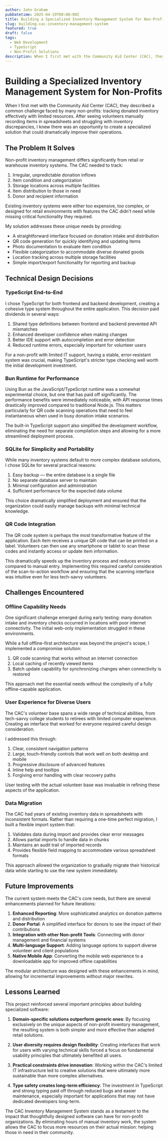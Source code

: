 ```yaml
---
author: John Graham
pubDatetime: 2025-04-19T00:00:00Z
title: Building a Specialized Inventory Management System for Non-Profits
slug: building-cac-inventory-management-system
featured: true
draft: false
tags:
  - Web Development
  - TypeScript
  - Non-Profit Solutions
description: When I first met with the Community Aid Center (CAC), they described a common challenge faced by many non-profits - tracking donated inventory effectively with limited resources. After seeing volunteers manually recording items in spreadsheets and struggling with inventory discrepancies, I knew there was an opportunity to create a specialized solution.
---
```


# Building a Specialized Inventory Management System for Non-Profits

When I first met with the Community Aid Center (CAC), they described a common challenge faced by many non-profits: tracking donated inventory effectively with limited resources. After seeing volunteers manually recording items in spreadsheets and struggling with inventory discrepancies, I knew there was an opportunity to create a specialized solution that could dramatically improve their operations.

## The Problem It Solves

Non-profit inventory management differs significantly from retail or warehouse inventory systems. The CAC needed to track:

1. Irregular, unpredictable donation inflows
2. Item condition and categorization
3. Storage locations across multiple facilities
4. Item distribution to those in need
5. Donor and recipient information

Existing inventory systems were either too expensive, too complex, or designed for retail environments with features the CAC didn't need while missing critical functionality they required.

My solution addresses these unique needs by providing:

- A straightforward interface focused on donation intake and distribution
- QR code generation for quickly identifying and updating items
- Photo documentation to evaluate item condition
- Flexible categorization to accommodate diverse donated goods
- Location tracking across multiple storage facilities
- Simple import/export functionality for reporting and backup

## Technical Design Decisions

### TypeScript End-to-End

I chose TypeScript for both frontend and backend development, creating a cohesive type system throughout the entire application. This decision paid dividends in several ways:

1. Shared type definitions between frontend and backend prevented API mismatches
2. Enhanced developer confidence when making changes
3. Better IDE support with autocompletion and error detection
4. Reduced runtime errors, especially important for volunteer users

For a non-profit with limited IT support, having a stable, error-resistant system was crucial, making TypeScript's stricter type checking well worth the initial development investment.

### Bun Runtime for Performance

Using Bun as the JavaScript/TypeScript runtime was a somewhat experimental choice, but one that has paid off significantly. The performance benefits were immediately noticeable, with API response times drastically improved compared to traditional Node.js. This matters particularly for QR code scanning operations that need to feel instantaneous when used in busy donation intake scenarios.

The built-in TypeScript support also simplified the development workflow, eliminating the need for separate compilation steps and allowing for a more streamlined deployment process.

### SQLite for Simplicity and Portability

While many inventory systems default to more complex database solutions, I chose SQLite for several practical reasons:

1. Easy backup — the entire database is a single file
2. No separate database server to maintain
3. Minimal configuration and administration
4. Sufficient performance for the expected data volume

This choice dramatically simplified deployment and ensured that the organization could easily manage backups with minimal technical knowledge.

### QR Code Integration

The QR code system is perhaps the most transformative feature of the application. Each item receives a unique QR code that can be printed on a label. Volunteers can then use any smartphone or tablet to scan these codes and instantly access or update item information.

This dramatically speeds up the inventory process and reduces errors compared to manual entry. Implementing this required careful consideration of the scan-to-action workflow and ensuring that the scanning interface was intuitive even for less tech-savvy volunteers.

## Challenges Encountered

### Offline Capability Needs

One significant challenge emerged during early testing: many donation intake and inventory checks occurred in locations with poor internet connectivity. The initial web-only implementation struggled in these environments.

While a full offline-first architecture was beyond the project's scope, I implemented a compromise solution:

1. QR code scanning that works without an internet connection
2. Local caching of recently viewed items
3. Batch update capability for synchronizing changes when connectivity is restored

This approach met the essential needs without the complexity of a fully offline-capable application.

### User Experience for Diverse Users

The CAC's volunteer base spans a wide range of technical abilities, from tech-savvy college students to retirees with limited computer experience. Creating an interface that worked for everyone required careful design consideration.

I addressed this through:

1. Clear, consistent navigation patterns
2. Large, touch-friendly controls that work well on both desktop and mobile
3. Progressive disclosure of advanced features
4. Inline help and tooltips
5. Forgiving error handling with clear recovery paths

User testing with the actual volunteer base was invaluable in refining these aspects of the application.

### Data Migration

The CAC had years of existing inventory data in spreadsheets with inconsistent formats. Rather than requiring a one-time perfect migration, I built a flexible import system that:

1. Validates data during import and provides clear error messages
2. Allows partial imports to handle data in chunks
3. Maintains an audit trail of imported records
4. Provides flexible field mapping to accommodate various spreadsheet formats

This approach allowed the organization to gradually migrate their historical data while starting to use the new system immediately.

## Future Improvements

The current system meets the CAC's core needs, but there are several enhancements planned for future iterations:

1. **Enhanced Reporting**: More sophisticated analytics on donation patterns and distribution
2. **Donor Portal**: A simplified interface for donors to see the impact of their contributions
3. **Integration with other Non-profit Tools**: Connecting with donor management and financial systems
4. **Multi-language Support**: Adding language options to support diverse volunteer and client populations
5. **Native Mobile App**: Converting the mobile web experience to a downloadable app for improved offline capabilities

The modular architecture was designed with these enhancements in mind, allowing for incremental improvements without major rewrites.

## Lessons Learned

This project reinforced several important principles about building specialized software:

1. **Domain-specific solutions outperform generic ones**: By focusing exclusively on the unique aspects of non-profit inventory management, the resulting system is both simpler and more effective than adapted retail solutions.

2. **User diversity requires design flexibility**: Creating interfaces that work for users with varying technical skills forced a focus on fundamental usability principles that ultimately benefited all users.

3. **Practical constraints drive innovation**: Working within the CAC's limited IT infrastructure led to creative solutions that were ultimately more sustainable than more complex alternatives.

4. **Type safety creates long-term efficiency**: The investment in TypeScript and strong typing paid off through reduced bugs and easier maintenance, especially important for applications that may not have dedicated developers long-term.

The CAC Inventory Management System stands as a testament to the impact that thoughtfully designed software can have for non-profit organizations. By eliminating hours of manual inventory work, the system allows the CAC to focus more resources on their actual mission: helping those in need in their community.